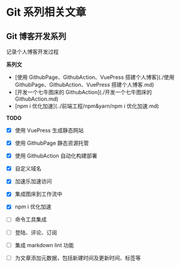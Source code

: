 # Git 系列相关文章

## Git 博客开发系列

记录个人博客开发过程

**系列文**

- [使用 GithubPage、GithubAction、VuePress 搭建个人博客](./使用 GithubPage、GithubAction、VuePress 搭建个人博客.md)
- [开发一个七牛图床的 GithubAction](./开发一个七牛图床的 GithubAction.md)
- [npm i 优化加速](../前端工程/npm&yarn/npm i 优化加速.md)

**TODO**

- [X] 使用 VuePress 生成静态网站
- [X] 使用 GithubPage 静态资源托管
- [X] 使用 GithubAction 自动化构建部署
- [X] 自定义域名
- [x] 加速乐加速访问
- [X] 集成图床到工作流中
- [X] npm i 优化加速
- [ ] 命令工具集成
- [ ] 登陆、评论、订阅
- [ ] 集成 markdown lint 功能
- [ ] 为文章添加元数据，包括新建时间及更新时间、标签等

